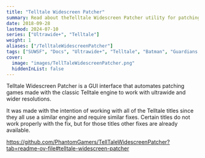 ```yaml
---
title: "Telltale Widescreen Patcher"
summary: Read about theTelltale Widescreen Patcher utility for patching games running on the classic Telltale engine to work with ultawide and wider resolutions
date: 2018-09-28
lastmod: 2024-07-10
series: ["Ultrawide+", "Telltale"]
weight: 1
aliases: ["/TelltaleWidescreenPatcher"]
tags: ["SUWSF", "Docs", "Ultrawide+", "Telltale", "Batman", "Guardians of the Galaxy", "Jurassic Park", "Minecraft", "The Walking Dead", "Sam & Max", "Tales of Monkey Island"]
cover:
  image: "images/TellTaleWidescreenPatcher.png"
  hiddenInList: false
---
```


Telltale Widescreen Patcher is a GUI interface that automates patching games made with the classic Telltale engine to work with ultrawide and wider resolutions.

It was made with the intention of working with all of the Telltale titles since they all use a similar engine and require similar fixes. Certain titles do not work properly with the fix, but for those titles other fixes are already available.

https://github.com/PhantomGamers/TellTaleWidescreenPatcher?tab=readme-ov-file#telltale-widescreen-patcher
